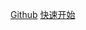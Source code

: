 <!-- _coverpage.md -->

[Github](https://github.com/atticus-lv/super-io)
[快速开始](/zh-cn/Intro.md)



[comment]: <> (![title2]&#40;media/logo_bg.png&#41;)
